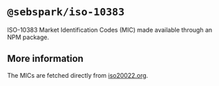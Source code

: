 # `@sebspark/iso-10383`

ISO-10383 Market Identification Codes (MIC) made available through an NPM package.

## More information

The MICs are fetched directly from [iso20022.org](https://www.iso20022.org/market-identifier-codes).
